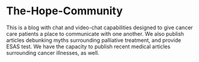 # The-Hope-Community
  This is a blog with chat and video-chat capabilities designed to give cancer care patients a place to communicate with one another. We also publish articles debunking myths surrounding palliative treatment, and provide ESAS test. We have the capacity to publish recent medical articles surrounding cancer illnesses, as well.
